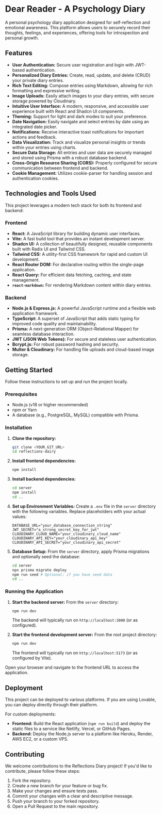 # Dear Reader - A Psychology Diary

A personal psychology diary application designed for self-reflection and emotional awareness. This platform allows users to securely record their thoughts, feelings, and experiences, offering tools for introspection and personal growth.

## Features

*   **User Authentication:** Secure user registration and login with JWT-based authentication.
*   **Personalized Diary Entries:** Create, read, update, and delete (CRUD) your private diary entries.
*   **Rich Text Editing:** Compose entries using Markdown, allowing for rich formatting and expressive writing.
*   **Image Uploads:** Easily attach images to your diary entries, with secure storage powered by Cloudinary.
*   **Intuitive User Interface:** A modern, responsive, and accessible user experience built with React and Shadcn UI components.
*   **Theming:** Support for light and dark modes to suit your preference.
*   **Date Navigation:** Easily navigate and select entries by date using an integrated date picker.
*   **Notifications:** Receive interactive toast notifications for important actions and feedback.
*   **Data Visualization:** Track and visualize personal insights or trends within your entries using charts.
*   **Secure Data Storage:** All entries and user data are securely managed and stored using Prisma with a robust database backend.
*   **Cross-Origin Resource Sharing (CORS):** Properly configured for secure communication between frontend and backend.
*   **Cookie Management:** Utilizes cookie-parser for handling session and authentication cookies.

## Technologies and Tools Used

This project leverages a modern tech stack for both its frontend and backend:

### Frontend

*   **React:** A JavaScript library for building dynamic user interfaces.
*   **Vite:** A fast build tool that provides an instant development server.
*   **Shadcn UI:** A collection of beautifully designed, reusable components built with Radix UI and Tailwind CSS.
*   **Tailwind CSS:** A utility-first CSS framework for rapid and custom UI development.
*   **React Router DOM:** For declarative routing within the single-page application.
*   **React Query:** For efficient data fetching, caching, and state management.
*   **`react-markdown`:** For rendering Markdown content within diary entries.

### Backend

*   **Node.js & Express.js:** A powerful JavaScript runtime and a flexible web application framework.
*   **TypeScript:** A superset of JavaScript that adds static typing for improved code quality and maintainability.
*   **Prisma:** A next-generation ORM (Object-Relational Mapper) for seamless database interaction.
*   **JWT (JSON Web Tokens):** For secure and stateless user authentication.
*   **Bcrypt.js:** For robust password hashing and security.
*   **Multer & Cloudinary:** For handling file uploads and cloud-based image storage.

## Getting Started

Follow these instructions to set up and run the project locally.

### Prerequisites

*   Node.js (v18 or higher recommended)
*   npm or Yarn
*   A database (e.g., PostgreSQL, MySQL) compatible with Prisma.

### Installation

1.  **Clone the repository:**
    ```bash
    git clone <YOUR_GIT_URL>
    cd reflections-dairy
    ```

2.  **Install frontend dependencies:**
    ```bash
    npm install
    ```

3.  **Install backend dependencies:**
    ```bash
    cd server
    npm install
    cd ..
    ```

4.  **Set up Environment Variables:**
    Create a `.env` file in the `server` directory with the following variables. Replace placeholders with your actual values:
    ```
    DATABASE_URL="your_database_connection_string"
    JWT_SECRET="a_strong_secret_key_for_jwt"
    CLOUDINARY_CLOUD_NAME="your_cloudinary_cloud_name"
    CLOUDINARY_API_KEY="your_cloudinary_api_key"
    CLOUDINARY_API_SECRET="your_cloudinary_api_secret"
    ```

5.  **Database Setup:**
    From the `server` directory, apply Prisma migrations and optionally seed the database:
    ```bash
    cd server
    npx prisma migrate deploy
    npm run seed # Optional: if you have seed data
    cd ..
    ```

### Running the Application

1.  **Start the backend server:**
    From the `server` directory:
    ```bash
    npm run dev
    ```
    The backend will typically run on `http://localhost:3000` (or as configured).

2.  **Start the frontend development server:**
    From the root project directory:
    ```bash
    npm run dev
    ```
    The frontend will typically run on `http://localhost:5173` (or as configured by Vite).

Open your browser and navigate to the frontend URL to access the application.

## Deployment

This project can be deployed to various platforms. If you are using Lovable, you can deploy directly through their platform.

For custom deployments:
*   **Frontend:** Build the React application (`npm run build`) and deploy the static files to a service like Netlify, Vercel, or GitHub Pages.
*   **Backend:** Deploy the Node.js server to a platform like Heroku, Render, AWS EC2, or a custom VPS.

## Contributing

We welcome contributions to the Reflections Diary project! If you'd like to contribute, please follow these steps:

1.  Fork the repository.
2.  Create a new branch for your feature or bug fix.
3.  Make your changes and ensure tests pass.
4.  Commit your changes with a clear and descriptive message.
5.  Push your branch to your forked repository.
6.  Open a Pull Request to the main repository.
